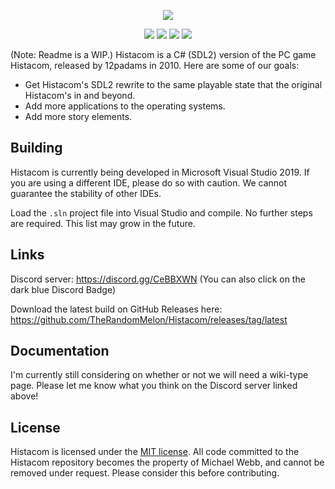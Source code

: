 <div align="center">
  <p>
      <img src="https://raw.githubusercontent.com/TheRandomMelon/Histacom2/master/Histacom2/Resources/TitleScreen/Histacom2_Logo.png" style="border: 0;">
  </p>
  <p>
    <img src="https://github.com/TheRandomMelon/Histacom/workflows/Build%20Histacom/badge.svg" style="border: 0;">
    <a href="https://discord.gg/CeBBXWN"><img src="https://img.shields.io/discord/562604068493852675.svg?colorB=7289DA&label=discord" style="border: 0;"></a>
    <img src="https://img.shields.io/github/repo-size/TheRandomMelon/Histacom.svg" style="border: 0;">
    <a href="https://github.com/TheRandomMelon/Histacom/issues"><img src="https://img.shields.io/github/issues/TheRandomMelon/Histacom.svg" style="border: 0;"></a>
  </p>
</div>

(Note: Readme is a WIP.)
Histacom is a C# (SDL2) version of the PC game Histacom, released by 12padams in 2010. Here are some of our goals:
* Get Histacom's SDL2 rewrite to the same playable state that the original Histacom's in and beyond.
* Add more applications to the operating systems.
* Add more story elements.

## Building
Histacom is currently being developed in Microsoft Visual Studio 2019. If you are using a different IDE, please do so with caution. We cannot guarantee the stability of other IDEs.

Load the ``.sln`` project file into Visual Studio and compile. No further steps are required. This list may grow in the future.

## Links

Discord server: https://discord.gg/CeBBXWN (You can also click on the dark blue Discord Badge)

Download the latest build on GitHub Releases here: https://github.com/TheRandomMelon/Histacom/releases/tag/latest

## Documentation
I'm currently still considering on whether or not we will need a wiki-type page. Please let me know what you think on the Discord server linked above!

## License
Histacom is licensed under the [MIT license](https://github.com/TheRandomMelon/Histacom/blob/master/LICENSE). All code committed to the Histacom repository becomes the property of Michael Webb, and cannot be removed under request. Please consider this before contributing.
